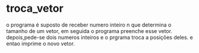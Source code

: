 # troca_vetor
o programa é suposto de receber numero inteiro n que determina o tamanho de um vetor, em seguida o programa preenche esse vetor.
depois,pede-se dois numeros inteiros e o prgrama troca a posições deles.
e entao imprime o novo vetor.
